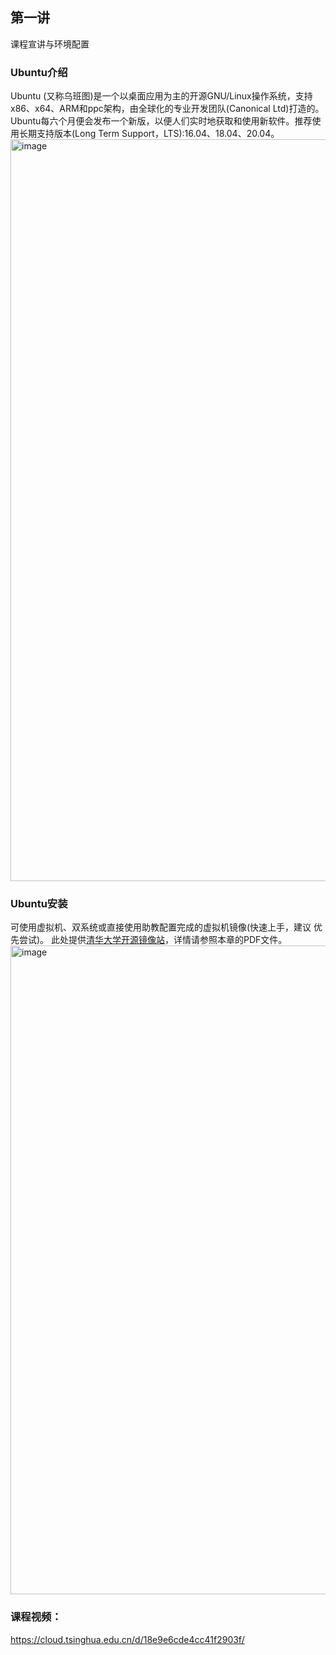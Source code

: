 ## 第一讲
课程宣讲与环境配置

### Ubuntu介绍
Ubuntu (又称乌班图)是一个以桌面应用为主的开源GNU/Linux操作系统，支持
x86、x64、ARM和ppc架构，由全球化的专业开发团队(Canonical Ltd)打造的。
Ubuntu每六个月便会发布一个新版，以便人们实时地获取和使用新软件。推荐使 用长期支持版本(Long Term Support，LTS):16.04、18.04、20.04。
<img width="1187" alt="image" src="https://user-images.githubusercontent.com/74605431/140700995-033778b8-2de2-4774-96db-48e3b7406ff3.png">

### Ubuntu安装
可使用虚拟机、双系统或直接使用助教配置完成的虚拟机镜像(快速上手，建议 优先尝试)。
此处提供[清华大学开源镜像站](https://mirrors.tuna.tsinghua.edu.cn/)，详情请参照本章的PDF文件。
<img width="1038" alt="image" src="https://user-images.githubusercontent.com/74605431/140705594-119b950e-0b35-4b7a-a4b2-af14bc930565.png">




### 课程视频：
https://cloud.tsinghua.edu.cn/d/18e9e6cde4cc41f2903f/
